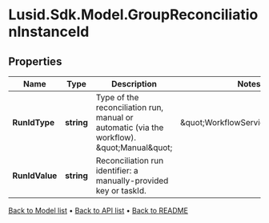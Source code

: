 # Lusid.Sdk.Model.GroupReconciliationInstanceId

## Properties

Name | Type | Description | Notes
------------ | ------------- | ------------- | -------------
**RunIdType** | **string** | Type of the reconciliation run, manual or automatic (via the workflow). \&quot;Manual\&quot; | \&quot;WorkflowServiceTaskId\&quot; | 
**RunIdValue** | **string** | Reconciliation run identifier: a manually-provided key or taskId. | 

[Back to Model list](../README.md#documentation-for-models) &#8226; [Back to API list](../README.md#documentation-for-api-endpoints) &#8226; [Back to README](../README.md)

